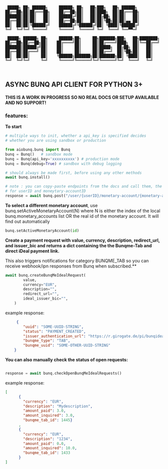 ```text

 █████╗ ██╗ ██████╗     ██████╗ ██╗   ██╗███╗   ██╗ ██████╗          
██╔══██╗██║██╔═══██╗    ██╔══██╗██║   ██║████╗  ██║██╔═══██╗         
███████║██║██║   ██║    ██████╔╝██║   ██║██╔██╗ ██║██║   ██║         
██╔══██║██║██║   ██║    ██╔══██╗██║   ██║██║╚██╗██║██║▄▄ ██║         
██║  ██║██║╚██████╔╝    ██████╔╝╚██████╔╝██║ ╚████║╚██████╔╝         
╚═╝  ╚═╝╚═╝ ╚═════╝     ╚═════╝  ╚═════╝ ╚═╝  ╚═══╝ ╚══▀▀═╝          
                                                                     
 █████╗ ██████╗ ██╗     ██████╗██╗     ██╗███████╗███╗   ██╗████████╗
██╔══██╗██╔══██╗██║    ██╔════╝██║     ██║██╔════╝████╗  ██║╚══██╔══╝
███████║██████╔╝██║    ██║     ██║     ██║█████╗  ██╔██╗ ██║   ██║   
██╔══██║██╔═══╝ ██║    ██║     ██║     ██║██╔══╝  ██║╚██╗██║   ██║   
██║  ██║██║     ██║    ╚██████╗███████╗██║███████╗██║ ╚████║   ██║   
╚═╝  ╚═╝╚═╝     ╚═╝     ╚═════╝╚══════╝╚═╝╚══════╝╚═╝  ╚═══╝   ╚═╝   
                                                                     


```
## ASYNC BUNQ API CLIENT FOR PYTHON 3+

#### THIS IS A WORK IN PROGRESS SO NO REAL DOCS OR SETUP AVAILABLE AND NO SUPPORT! 

### features:

**To start**
```python
# multiple ways to init, whether a api_key is specified decides 
# whether you are using sandbox or production

from aiobunq.bunq import Bunq
bunq = Bunq()   # sandbox mode
bunq = Bunq(api_key='xxxxxxxxxx') # production mode
bunq = Bunq(debug=True) # sandbox with debug logging

# should always be made first, before using any other methods
await bunq.install()

# note : you can copy-paste endpoints from the docs and call them, the package is tacking care of replacing the correct values
# for userID and moneytary-accountID
response = await bunq.post("/user/{userID}/monetary-account/{monetary-accountID}/notification-filter-url", {"some": "data"})
```   
    
**To select a different monetary account**, use bunq.setActiveMonetaryAccount(N) where N is either the index of the local bunq.monetary_accounts list 
OR the real id of the monetary account. It will find out automatically
```python
bunq.setActiveMonetaryAccount(id)
```

**Create a payment request with value, currency, description, redirect_url, and issuer_bic and
returns a dict containing the the Bunqme-Tab and direct iDeal payment link.**

This also triggers notifications for category BUNQME_TAB so you can receive webhook/ipn
responses from Bunq when subscribed.**

```python
await bunq.createBunqMeIdealRequest(
        value, 
        currency="EUR", 
        description="", 
        redirect_url="", 
        ideal_issuer_bic="",
    )
```
example response:
```json
     {
        "uuid": "SOME-UUID-STRING",
        "status": "PAYMENT_CREATED",
        "issuer_authentication_url": "https://r.girogate.de/pi/bunqideal?tx=loooooongstring-and-random-numbers",
        "bunqme_type": "TAB",
        "bunqme_uuid": "SOME-OTHER-UUID-STRING"
    }

```

**You can also manually check the status of open requests:**
```python

response = await bunq.checkOpenBunqMeIdealRequests()
```
example response:
```json
[
      { 
        "currency": "EUR",
        "description": "Mydescription",
        "amount_paid": 3.0,
        "amount_inquired": 3.0,
        "bunqme_tab_id": 1445}
      ,
      {
        "currency": "EUR",
        "description": "1234",
        "amount_paid": 0.0,
        "amount_inquired": 10.0,
        "bunqme_tab_id": 1433
      }
]
```


